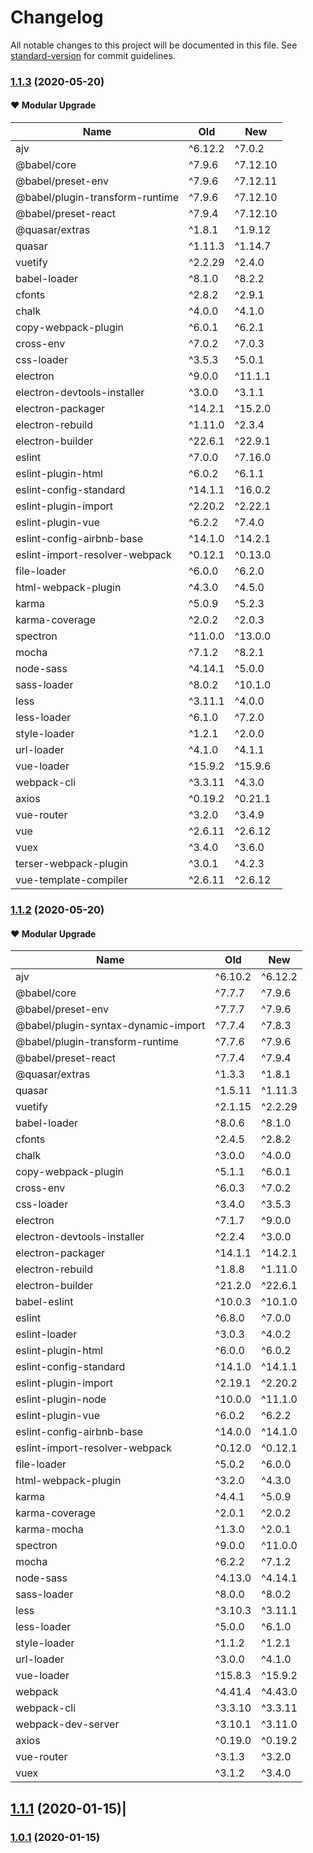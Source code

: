 # Changelog

All notable changes to this project will be documented in this file. See [standard-version](https://github.com/conventional-changelog/standard-version) for commit guidelines.

### [1.1.3](https://github.com/kdydesign/vue-electron/compare/v1.1.2...v1.1.3) (2020-05-20)

#### ❤️ Modular Upgrade

|Name|Old|New|
|-------------------------------------|---------|----------|
| ajv                                 | ^6.12.2 | ^7.0.2   |
| @babel/core                         |  ^7.9.6 | ^7.12.10 |
| @babel/preset-env                   |  ^7.9.6 | ^7.12.11 |
| @babel/plugin-transform-runtime     |  ^7.9.6 | ^7.12.10 |
| @babel/preset-react                 |  ^7.9.4 | ^7.12.10 |
| @quasar/extras                      |  ^1.8.1 | ^1.9.12  |
| quasar                              | ^1.11.3 | ^1.14.7  |
| vuetify                             | ^2.2.29 | ^2.4.0   |
| babel-loader                        |  ^8.1.0 | ^8.2.2   |
| cfonts                              |  ^2.8.2 | ^2.9.1   |
| chalk                               |  ^4.0.0 | ^4.1.0   |
| copy-webpack-plugin                 |  ^6.0.1 | ^6.2.1   |
| cross-env                           |  ^7.0.2 | ^7.0.3   |
| css-loader                          |  ^3.5.3 | ^5.0.1   |
| electron                            |  ^9.0.0 | ^11.1.1  |
| electron-devtools-installer         |  ^3.0.0 | ^3.1.1   |
| electron-packager                   | ^14.2.1 | ^15.2.0  |
| electron-rebuild                    | ^1.11.0 | ^2.3.4   |
| electron-builder                    | ^22.6.1 | ^22.9.1  |
| eslint                              |  ^7.0.0 | ^7.16.0  |
| eslint-plugin-html                  |  ^6.0.2 | ^6.1.1   |
| eslint-config-standard              | ^14.1.1 | ^16.0.2  |
| eslint-plugin-import                | ^2.20.2 | ^2.22.1  |
| eslint-plugin-vue                   |  ^6.2.2 | ^7.4.0   |
| eslint-config-airbnb-base           | ^14.1.0 | ^14.2.1  |
| eslint-import-resolver-webpack      | ^0.12.1 | ^0.13.0  |
| file-loader                         |  ^6.0.0 | ^6.2.0   |
| html-webpack-plugin                 |  ^4.3.0 | ^4.5.0   |
| karma                               |  ^5.0.9 | ^5.2.3   |
| karma-coverage                      |  ^2.0.2 | ^2.0.3   |
| spectron                            | ^11.0.0 | ^13.0.0  |
| mocha                               |  ^7.1.2 | ^8.2.1   |
| node-sass                           | ^4.14.1 | ^5.0.0   |
| sass-loader                         |  ^8.0.2 | ^10.1.0  |
| less                                | ^3.11.1 | ^4.0.0   |
| less-loader                         |  ^6.1.0 | ^7.2.0   |
| style-loader                        |  ^1.2.1 | ^2.0.0   |
| url-loader                          |  ^4.1.0 | ^4.1.1   |
| vue-loader                          | ^15.9.2 | ^15.9.6  |
| webpack-cli                         | ^3.3.11 | ^4.3.0   |
| axios                               | ^0.19.2 | ^0.21.1  |
| vue-router                          |  ^3.2.0 | ^3.4.9   |
| vue                                 |  ^2.6.11 | ^2.6.12 |
| vuex                                |  ^3.4.0 | ^3.6.0   |
| terser-webpack-plugin               |  ^3.0.1 | ^4.2.3   |
| vue-template-compiler               |  ^2.6.11 | ^2.6.12 |


### [1.1.2](https://github.com/kdydesign/vue-electron/compare/v1.1.1...v1.1.2) (2020-05-20)

#### ❤️ Modular Upgrade

|Name|Old|New|
|-------------------------------------|-------------|---------|
| ajv                                 | ^6.10.2    | ^6.12.2 |
| @babel/core                         |  ^7.7.7    |  ^7.9.6 |
| @babel/preset-env                   |  ^7.7.7    |  ^7.9.6 |
| @babel/plugin-syntax-dynamic-import |  ^7.7.4    |  ^7.8.3 |
| @babel/plugin-transform-runtime     |  ^7.7.6    |  ^7.9.6 |
| @babel/preset-react                 |  ^7.7.4    |  ^7.9.4 |
| @quasar/extras                      |  ^1.3.3    |  ^1.8.1 |
| quasar                              | ^1.5.11    | ^1.11.3 |
| vuetify                             | ^2.1.15    | ^2.2.29 |
| babel-loader                        |  ^8.0.6    |  ^8.1.0 |
| cfonts                              |  ^2.4.5    |  ^2.8.2 |
| chalk                               |  ^3.0.0    |  ^4.0.0 |
| copy-webpack-plugin                 |  ^5.1.1    |  ^6.0.1 |
| cross-env                           |  ^6.0.3    |  ^7.0.2 |
| css-loader                          |  ^3.4.0    |  ^3.5.3 |
| electron                            |  ^7.1.7    |  ^9.0.0 |
| electron-devtools-installer         |  ^2.2.4    |  ^3.0.0 |
| electron-packager                   | ^14.1.1    | ^14.2.1 |
| electron-rebuild                    |  ^1.8.8    | ^1.11.0 |
| electron-builder                    | ^21.2.0    | ^22.6.1 |
| babel-eslint                        | ^10.0.3    | ^10.1.0 |
| eslint                              |  ^6.8.0    |  ^7.0.0 |
| eslint-loader                       |  ^3.0.3    |  ^4.0.2 |
| eslint-plugin-html                  |  ^6.0.0    |  ^6.0.2 |
| eslint-config-standard              | ^14.1.0    | ^14.1.1 |
| eslint-plugin-import                | ^2.19.1    | ^2.20.2 |
| eslint-plugin-node                  | ^10.0.0    | ^11.1.0 |
| eslint-plugin-vue                   |  ^6.0.2    |  ^6.2.2 |
| eslint-config-airbnb-base           | ^14.0.0    | ^14.1.0 |
| eslint-import-resolver-webpack      | ^0.12.0    | ^0.12.1 |
| file-loader                         |  ^5.0.2    |  ^6.0.0 |
| html-webpack-plugin                 |  ^3.2.0    |  ^4.3.0 |
| karma                               |  ^4.4.1    |  ^5.0.9 |
| karma-coverage                      |  ^2.0.1    |  ^2.0.2 |
| karma-mocha                         |  ^1.3.0    |  ^2.0.1 |
| spectron                            |  ^9.0.0    | ^11.0.0 |
| mocha                               |  ^6.2.2    |  ^7.1.2 |
| node-sass                           | ^4.13.0    | ^4.14.1 |
| sass-loader                         |  ^8.0.0    |  ^8.0.2 |
| less                                | ^3.10.3    | ^3.11.1 |
| less-loader                         |  ^5.0.0    |  ^6.1.0 |
| style-loader                        |  ^1.1.2    |  ^1.2.1 |
| url-loader                          |  ^3.0.0    |  ^4.1.0 |
| vue-loader                          | ^15.8.3    | ^15.9.2 |
| webpack                             | ^4.41.4    | ^4.43.0 |
| webpack-cli                         | ^3.3.10    | ^3.3.11 |
| webpack-dev-server                  | ^3.10.1    | ^3.11.0 |
| axios                               | ^0.19.0    | ^0.19.2 |
| vue-router                          |  ^3.1.3    |  ^3.2.0 |
| vuex                                |  ^3.1.2    |  ^3.4.0 | 


## [1.1.1](https://github.com/kdydesign/vue-electron/compare/v1.0.1...v1.1.1) (2020-01-15)| 
### [1.0.1](https://github.com/kdydesign/vue-electron/compare/v1.1.0...v1.0.1) (2020-01-15)
